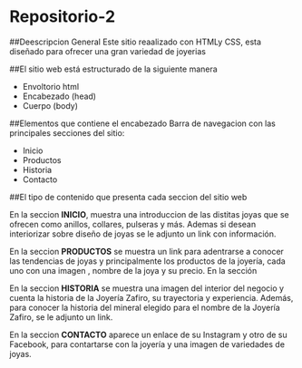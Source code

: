 # Repositorio-2

##Deescripcion General
Este sitio reaalizado con HTMLy CSS, esta diseñado para ofrecer una gran variedad de joyerias

##El sitio web está estructurado de la siguiente manera
- Envoltorio html
- Encabezado (head)
- Cuerpo (body)
  
##Elementos que contiene el encabezado
Barra de navegacion con las principales secciones del sitio: 
- Inicio
- Productos
- Historia
- Contacto
  
##El tipo de contenido que presenta cada seccion del sitio web

En la seccion **INICIO**, muestra una introduccion de las distitas joyas que se ofrecen como anillos, collares, pulseras y más. Ademas si desean interiorizar sobre diseño de joyas se le adjunto un link con información. 

En la seccion **PRODUCTOS** se muestra un link para adentrarse a conocer las tendencias de joyas y principalmente los productos de la joyería, cada uno con una imagen , nombre de la joya y su precio.
En la sección 

En la seccion **HISTORIA** se muestra una imagen del interior del negocio y cuenta la historia de la Joyería Zafiro, su trayectoria y experiencia. Además, para conocer la historia del mineral elegido para el nombre de la Joyería Zafiro, se le adjunto un link.

En la seccion **CONTACTO** aparece un enlace de su Instagram y otro de su Facebook, para contartarse con la joyería y una imagen de variedades de joyas.


